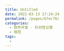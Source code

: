 ```yaml
---
title: Untitled
date: 2022-03-13 17:24:24
permalink: /pages/67ec76/
categories: 
  - 软件开发 - 针对性记录
  - 规范
tags: 
  - 
---
```

